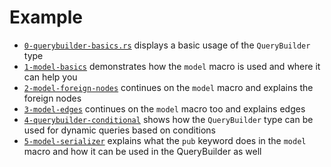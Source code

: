 # Example
 - [`0-querybuilder-basics.rs`](./0-querybuilder-basics.rs) displays a basic usage of the `QueryBuilder` type
 - [`1-model-basics`](./1-model-basics.rs) demonstrates how the `model` macro is used and where it can help you
 - [`2-model-foreign-nodes`](./2-model-foreign-nodes.rs) continues on the `model` macro and explains the foreign nodes
 - [`3-model-edges`](./3-model-edges.rs) continues on the `model` macro too and explains edges
 - [`4-querybuilder-conditional`](./4-querybuilder-conditional.rs) shows how the `QueryBuilder` type can be used for dynamic queries based on conditions
 - [`5-model-serializer`](./5-model-serializer.rs) explains what the `pub` keyword does in the `model` macro and how it can be used in the QueryBuilder as well
